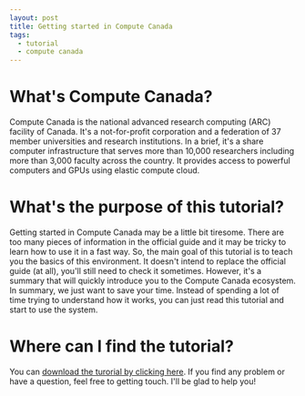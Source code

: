 ```yaml
---
layout: post
title: Getting started in Compute Canada
tags:
  - tutorial
  - compute canada
---
```


# What's Compute Canada?
Compute Canada is the national advanced research computing (ARC) facility of Canada. It's a not-for-profit corporation and a federation of 37 member universities and research institutions. In a brief, it's a share computer infrastructure that serves more than 10,000 researchers including more than 3,000 faculty across the country. It provides access to powerful computers and GPUs using elastic compute cloud.

# What's the purpose of this tutorial?
Getting started in Compute Canada may be a little bit tiresome. There are too many pieces of information in the official guide and it may be tricky to learn how to use it in a fast way. So, the main goal of this tutorial is to teach you the basics of this environment. It doesn't intend to replace the official guide (at all), you'll still need to check it sometimes. However, it's a summary that will quickly introduce you to the Compute Canada ecosystem. In summary, we just want to save your time. Instead of spending a lot of time trying to understand how it works, you can just read this tutorial and start to use the system. 

# Where can I find the tutorial?
You can [download the turorial by clicking here](files/get_start_comp_canada.pdf). If you find any problem or have a question, feel free to getting touch. I'll be glad to help you!
